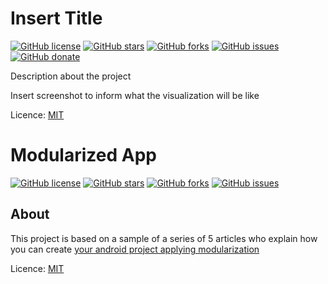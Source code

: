 # Insert Title

[![GitHub license](https://img.shields.io/github/license/clcmo/web?style=for-the-badge)](https://github.com/clcmo/web)
[![GitHub stars](https://img.shields.io/github/stars/clcmo/web?style=for-the-badge)](https://github.com/clcmo/web/stargazers)
[![GitHub forks](https://img.shields.io/github/forks/clcmo/web?style=for-the-badge)](https://github.com/clcmo/web/network)
[![GitHub issues](https://img.shields.io/github/issues/clcmo/web?style=for-the-badge)](https://github.com/clcmo/web/issues)
[![GitHub donate](https://img.shields.io/github/sponsors/clcmo?color=pink&style=for-the-badge)](https://github.com/sponsors/clcmo)

Description about the project

Insert screenshot to inform what the visualization will be like

Licence: [MIT](LICENSE)
# Modularized App

[![GitHub license](https://img.shields.io/github/license/clcmo/ModularizatedApp?style=for-the-badge)](https://github.com/clcmo/ModularizatedApp)
[![GitHub stars](https://img.shields.io/github/stars/clcmo/ModularizatedApp?style=for-the-badge)](https://github.com/clcmo/ModularizatedApp/stargazers)
[![GitHub forks](https://img.shields.io/github/forks/clcmo/ModularizatedApp?style=for-the-badge)](https://github.com/clcmo/ModularizatedApp/network)
[![GitHub issues](https://img.shields.io/github/issues/clcmo/ModularizatedApp?style=for-the-badge)](https://github.com/clcmo/ModularizatedApp/issues)

## About
This project is based on a sample of a series of 5 articles who explain how you can create [your android project applying modularization](https://medium.com/android-dev-br/modulariza%C3%A7%C3%A3o-android-parte-1-b69b509571c9)

Licence: [MIT](LICENSE)
